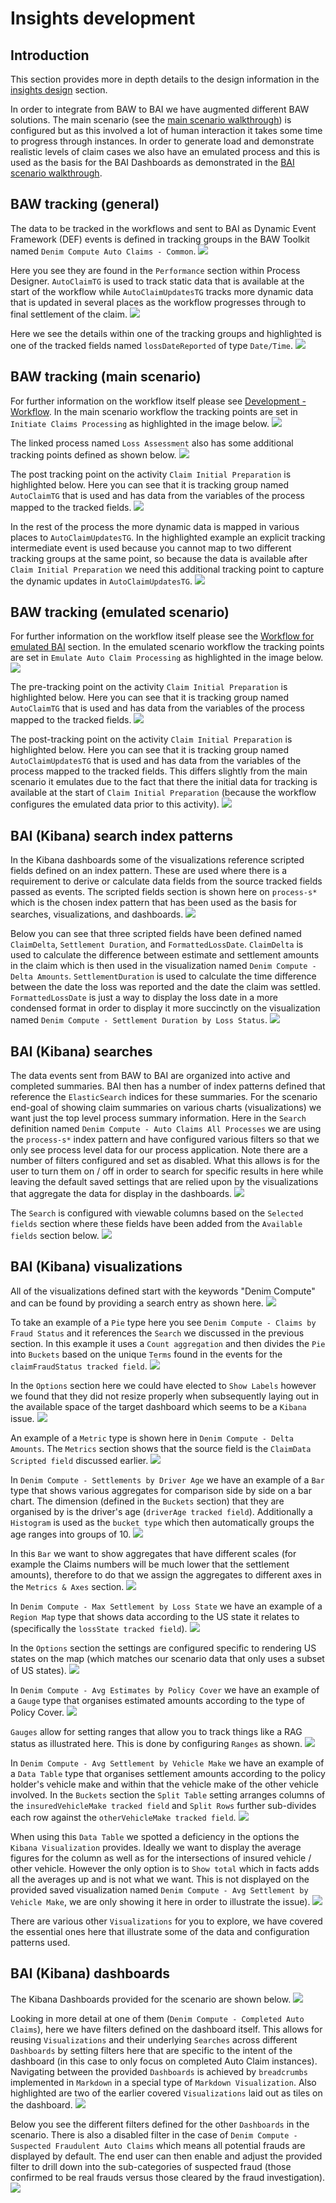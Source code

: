 # Insights development

## Introduction
This section provides more in depth details to the design information in the [insights design](../design/insights.md) section. 

In order to integrate from BAW to BAI we have augmented different BAW solutions. The main scenario (see the [main scenario walkthrough](../usecase/resources/denim-compute-scenario-walkthrough.pdf)) is configured but as this involved a lot of human interaction it takes some time to progress through instances. In order to generate load and demonstrate realistic levels of claim cases we also have an emulated process and this is used as the basis for the BAI Dashboards as demonstrated in the [BAI scenario walkthrough](../usecase/bai-scenario-walkthrough.md).

## BAW tracking (general)
The data to be tracked in the workflows and sent to BAI as Dynamic Event Framework (DEF) events is defined in tracking groups in the BAW Toolkit named `Denim Compute Auto Claims - Common`.
![](images/insights-devt-baw1.png)

Here you see they are found in the `Performance` section within Process Designer. `AutoClaimTG` is used to track static data that is available at the start of the workflow while `AutoClaimUpdatesTG` tracks more dynamic data that is updated in several places as the workflow progresses through to final settlement of the claim.
![](images/insights-devt-baw2.png)

Here we see the details within one of the tracking groups and highlighted is one of the tracked fields named `lossDateReported` of type `Date/Time`.
![](images/insights-devt-baw3.png)

## BAW tracking (main scenario)
For further information on the workflow itself please see [Development - Workflow](workflow-intro.md). In the main scenario workflow the tracking points are set in `Initiate Claims Processing` as highlighted in the image below.
![](images/insights-devt-baw4.png)

The linked process named `Loss Assessment` also has some additional tracking points defined as shown below.
![](images/insights-devt-baw5.png)

The post tracking point on the activity `Claim Initial Preparation` is highlighted below. Here you can see that it is tracking group named `AutoClaimTG` that is used and has data from the variables of the process mapped to the tracked fields. 
![](images/insights-devt-baw6.png)

In the rest of the process the more dynamic data is mapped in various places to `AutoClaimUpdatesTG`. In the highlighted example an explicit tracking intermediate event is used because you cannot map to two different tracking groups at the same point, so because the data is available after `Claim Initial Preparation` we need this additional tracking point to capture the dynamic updates in `AutoClaimUpdatesTG`.
![](images/insights-devt-baw7.png)

## BAW tracking (emulated scenario)
For further information on the workflow itself please see the [Workflow for emulated BAI](bai-emulated-workflow.md) section. In the emulated scenario workflow the tracking points are set in `Emulate Auto Claim Processing` as highlighted in the image below.
![](images/insights-devt-baw8.png)

The pre-tracking point on the activity `Claim Initial Preparation` is highlighted below. Here you can see that it is tracking group named `AutoClaimTG` that is used and has data from the variables of the process mapped to the tracked fields.
![](images/insights-devt-baw9.png)

The post-tracking point on the activity `Claim Initial Preparation` is highlighted below. Here you can see that it is tracking group named `AutoClaimUpdatesTG` that is used and has data from the variables of the process mapped to the tracked fields. This differs slightly from the main scenario it emulates due to the fact that there the initial data for tracking is available at the start of `Claim Initial Preparation` (because the workflow configures the emulated data prior to this activity).
![](images/insights-devt-baw10.png)

## BAI (Kibana) search index patterns
In the Kibana dashboards some of the visualizations reference scripted fields defined on an index pattern. These are used where there is a requirement to derive or calculate data fields from the source tracked fields passed as events. The scripted fields section is shown here on `process-s*` which is the chosen index pattern that has been used as the basis for searches, visualizations, and dashboards.
![](images/insights-devt-baw11.png)

Below you can see that three scripted fields have been defined named `ClaimDelta`, `Settlement Duration`, and `FormattedLossDate`. `ClaimDelta` is used to calculate the difference between estimate and settlement amounts in the claim which is then used in the visualization named `Denim Compute - Delta Amounts`. `SettlementDuration` is used to calculate the time difference between the date the loss was reported and the date the claim was settled. `FormattedLossDate` is just a way to display the loss date in a more condensed format in order to display it more succinctly on the visualization named `Denim Compute - Settlement Duration by Loss Status`.
![](images/insights-devt-baw12.png)

## BAI (Kibana) searches
The data events sent from BAW to BAI are organized into active and completed summaries. BAI then has a number of index patterns defined that reference the `ElasticSearch` indices for these summaries. For the scenario end-goal of showing claim summaries on various charts (visualizations) we want just the top level process summary information. Here in the `Search` definition named `Denim Compute - Auto Claims All Processes` we are using the `process-s*` index pattern and have configured various filters so that we only see process level data for our process application. Note there are a number of filters configured and set as disabled. What this allows is for the user to turn them on / off in order to search for specific results in here while leaving the default saved settings that are relied upon by the visualizations that aggregate the data for display in the dashboards.
![](images/insights-devt-baw13.png)


The `Search` is configured with viewable columns based on the `Selected fields` section where these fields have been added from the `Available fields` section below.
![](images/insights-devt-baw14.png)

## BAI (Kibana) visualizations
All of the visualizations defined start with the keywords "Denim Compute" and can be found by providing a search entry as shown here.
![](images/insights-devt-baw15.png)

To take an example of a `Pie` type here you see `Denim Compute - Claims by Fraud Status` and it references the `Search` we discussed in the previous section. In this example it uses a `Count aggregation` and then divides the `Pie` into `Buckets` based on the unique `Terms` found in the events for the `claimFraudStatus tracked field`.
![](images/insights-devt-baw16.png)

In the `Options` section here we could have elected to `Show Labels` however we found that they did not resize properly when subsequently laying out in the available space of the target dashboard which seems to be a `Kibana` issue.
![](images/insights-devt-baw17.png)

An example of a `Metric` type is shown here in `Denim Compute - Delta Amounts`. The `Metrics` section shows that the source field is the `ClaimData Scripted field` discussed earlier.
![](images/insights-devt-baw18.png)

In `Denim Compute - Settlements by Driver Age` we have an example of a `Bar` type that shows various aggregates for comparison side by side on a bar chart. The dimension (defined in the `Buckets` section) that they are organised by is the driver's age (`driverAge tracked field`). Additionally a `Histogram` is used as the `bucket type` which then automatically groups the age ranges into groups of 10.
![](images/insights-devt-baw19.png)

In this `Bar` we want to show aggregates that have different scales (for example the Claims numbers will be much lower that the settlement amounts), therefore to do that we assign the aggregates to different axes in the `Metrics & Axes` section.
![](images/insights-devt-baw20.png)

In `Denim Compute - Max Settlement by Loss State` we have an example of a `Region Map` type that shows data according to the US state it relates to (specifically the `lossState tracked field`).
![](images/insights-devt-baw21.png)

In the `Options` section the settings are configured specific to rendering US states on the map (which matches our scenario data that only uses a subset of US states).
![](images/insights-devt-baw22.png)

In `Denim Compute - Avg Estimates by Policy Cover` we have an example of a `Gauge` type that organises estimated amounts according to the type of Policy Cover.
![](images/insights-devt-baw23.png)

`Gauges` allow for setting ranges that allow you to track things like a RAG status as illustrated here. This is done by configuring `Ranges` as shown.
![](images/insights-devt-baw24.png)

In `Denim Compute - Avg Settlement by Vehicle Make` we have an example of a `Data Table` type that organises settlement amounts according to the policy holder's vehicle make and within that the vehicle make of the other vehicle involved. In the `Buckets` section the `Split Table` setting arranges columns of the `insuredVehicleMake tracked field` and `Split Rows` further sub-divides each row against the `otherVehicleMake tracked field`.
![](images/insights-devt-baw25.png)

When using this `Data Table` we spotted a deficiency in the options the `Kibana Visualization` provides. Ideally we want to display the average figures for the column as well as for the intersections of insured vehicle / other vehicle. However the only option is to `Show total` which in facts adds all the averages up and is not what we want. This is not displayed on the provided saved visualization named `Denim Compute - Avg Settlement by Vehicle Make`, we are only showing it here in order to illustrate the issue).
![](images/insights-devt-baw26.png)

There are various other `Visualizations` for you to explore, we have covered the essential ones here that illustrate some of the data and configuration patterns used.

## BAI (Kibana) dashboards
The Kibana Dashboards provided for the scenario are shown below.
![](images/insights-devt-baw27.png)

Looking in more detail at one of them (`Denim Compute - Completed Auto Claims`), here we have filters defined on the dashboard itself. This allows for reusing `Visualizations` and their underlying `Searches` across different `Dashboards` by setting filters here that are specific to the intent of the dashboard (in this case to only focus on completed Auto Claim instances). Navigating between the provided `Dashboards` is achieved by `breadcrumbs` implemented in `Markdown` in a special type of `Markdown Visualization`. Also highlighted are two of the earlier covered `Visualizations` laid out as tiles on the dashboard. 
![](images/insights-devt-baw28.png)

Below you see the different filters defined for the other `Dashboards` in the scenario. There is also a disabled filter in the case of `Denim Compute - Suspected Fraudulent Auto Claims` which means all potential frauds are displayed by default. The end user can then enable and adjust the provided filter to drill down into the sub-categories of suspected fraud (those confirmed to be real frauds versus those cleared by the fraud investigation).
![](images/insights-devt-baw29.png)

